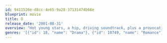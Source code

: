 ```yaml
---
id: 9411526e-d8cc-4e65-9a28-37131474b68e
blueprint: movie
title: O
release_date: '2001-08-31'
overview: "Hot young stars, a hip, driving soundtrack, plus a provocative tale of jealousy and betrayal combine to create this controversial modern-day version of Shakespeare's classic, \"Othello.\" O is Odin James (Mekhi Phifer), the school's star basketball player and future NBA hopeful. Even though he's the only black student at the elite Palmetto Grove Academy..."
genres: '[{"id": 18, "name": "Drama"}, {"id": 10749, "name": "Romance"}, {"id": 53, "name": "Thriller"}]'
---
```

